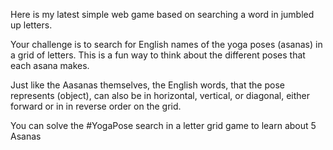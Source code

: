 Here is my latest simple web game based on searching a word in jumbled up letters.

Your challenge is to search for English names of the yoga poses (asanas) in a grid of letters. This is a fun way to think about the different poses that each asana makes.

Just like the Aasanas themselves, the English words, that the pose represents (object), can also be in horizontal, vertical, or diagonal, either forward or in in reverse order on the grid.

You can solve the #YogaPose search in a letter grid game to learn about 5 Asanas
